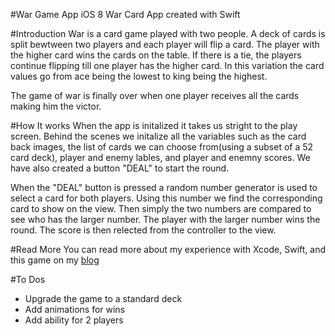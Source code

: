 #War Game App
iOS 8 War Card App created with Swift

#Introduction
War is a card game played with two people. A deck of cards is split bewtween two players and each player will flip a card. The player with the higher card wins the cards on the table. If there is a tie, the players continue flipping till one player has the higher card. In this variation the card values go from ace being the lowest to king being the highest. 

The game of war is finally over when one player receives all the cards making him the victor.

#How It works
When the app is initalized it takes us stright to the play screen. Behind the scenes we initalize all the variables such as the card back images, the list of cards we can choose from(using a subset of a 52 card deck), player and enemy lables, and player and enemny scores. We have also created a button "DEAL" to start the round. 

When the "DEAL" button is pressed a random number generator is used to select a card for both players. Using this number we find the corresponding card to show on the view. Then simply the two numbers are compared to see who has the larger number. The player with the larger number wins the round. The score is then relected from the controller to the view. 

#Read More 
You can read more about my experience with Xcode, Swift, and this game on my [blog](http://gordonsitu.com/war/)


#To Dos
- Upgrade the game to a standard deck
- Add animations for wins
- Add ability for 2 players
